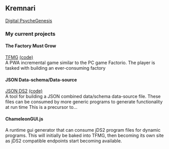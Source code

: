 ## Kremnari
[Digital PsycheGenesis](https://digitalpsigen.tech)


### My current projects


#### The Factory Must Grow
[TFMG](https://kremnari.github.io/TheFactoryMustGrow)
[(code)](https://github.com/Kremnari/TheFactoryMustGrow)\
A PWA incremental game similar to the PC game Factorio.
The player is tasked with building an ever-consuming factory

#### JSON Data-schema/Data-source
[JSON DS2](https://kremnari.github.io/jsonDS2)
[(code)](https://github.com/Kremnari/jsonDS2)\
A tool for building a JSON combined data/schema data-source file.  These files can be consumed by more generic programs to generate functionality at run time
This is a precursor to...

#### ChameleonGUI.js
A runtime gui generator that can consume jDS2 program files for dynamic programs.
This will initially be baked into TFMG,
then becoming its own site as jDS2 compatible endpoints
start becoming available.
